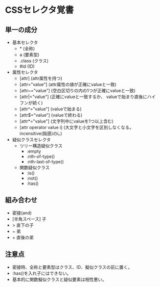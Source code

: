 # CSSセレクタ覚書

## 単一の成分
* 基本セレクタ
    * \* (全称)
    * a (要素型)
    * .class (クラス)
    * #id (ID)
* 属性セレクタ
    * [attr] (attr属性を持つ)
    * [attr="value"] (attr属性の値が正確にvalueと一致)
    * [attr~="value"] (空白区切りの内の1つが正確にvalueと一致)
    * [attr|="value"] (正確にvalueと一致するか、 valueで始まり直後にハイフンが続く)
    * [attr^="value"] (valueで始まる)
    * [attr$="value"] (valueで終わる)
    * [attr*="value"] (文字列中にvalueを1つ以上含む)
    * [attr operator value i] (大文字と小文字を区別しなくなる。incensitive(鈍感)のi。)
* 疑似クラスセレクタ
    * ツリー構造疑似クラス
        * :empty
        * :nth-of-type()
        * :nth-last-of-type()
    * 関数疑似クラス
        * :is()
        * :not()
        * :has()

## 組み合わせ
* 密接(and)
* [半角スペース] 子
* \> 直下の子
* ~ 弟
* \+ 直後の弟

## 注意点
* 密接時、全称と要素型はクラス、ID、擬似クラスの前に置く。
* :has()を入れ子にはできない。
* 基本的に関数擬似クラスと疑似要素は相性悪い。
